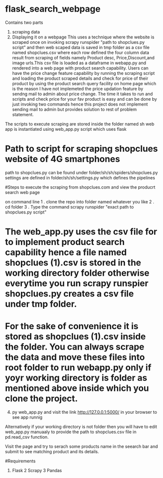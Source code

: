 # flask_search_webpage
Contains two parts 
1. scraping data 
2. Displaying it on a webpage
This uses a technique where the website is scraped once on invoking scrapy runspider "path to shopclues.py script" and then web scaped 
data is saved in tmp folder as a csv file named shopclues.csv where each row defined the four column data result from scraping of fields 
namely Product desc, Price,Discount,and image urls.This csv file is loaded as a dataframe in webapp.py and rendered into a web page with 
product search capability. Users can have the price change feature capability by running the scraping script and loading the product scraped details and check for price of their product by using the product search query facility on home page which is the reason I have not implemeted the price updation feature by sendng mail to admin about price change. The time it takes to run and scripts and check price for your fav product is easy and can be done by just invoking two commands hence this project does not implement sending mail to admin but provides solution to rest of problem statement.

The scripts to execute scraping are stored inside the folder named sh
web app is instantiated using web_app.py script which uses flask

# Path to script for scraping shopclues website of 4G smartphones 
path to shopclues.py can be found under folder/sh/sh/spiders/shopclues.py
settings are defined in folder/sh/sh/settings.py which defines the pipelines 

#Steps to execute the scraping from shopclues.com and view the producrt search web page 

on command line
1 . clone the repo into folder named whatever you like
2 . cd folder
3 . Type the command scrapy runspider "exact path to shopclues.py script"

# The web_app.py uses the csv file for to implement product search capability hence a file named shopclues (1).csv is stored in the working directory folder otherwise everytime you run scrapy runspier shopclues.py creates a csv file under tmp folder.
# For the sake of convenience it is stored as shopclues (1).csv inside the folder. You can always scrape the data and move these files into root folder to run webapp.py only if yoyr working directory is folder as mentioned above inside which you clone the project.
4. py web_app.py and visit the link http://127.0.0.1:5000/ in your browser to see app runnig

Alternatively if your working directory is not folder then you will have to edit web_app.py manuaaly to provide the path to shopclues.csv file in pd.read_csv function.

Visit the page and try to serach some products name in the seearch bar and submit to see matching product and its details.

#Requirements 
1. Flask
2 Scrapy
3 Pandas 






